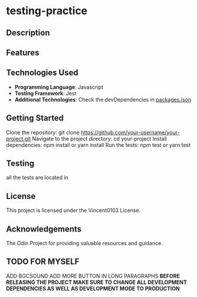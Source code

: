 # testing-practice

## Description

<!-- TODO -->

## Features

<!-- TODO -->

## Technologies Used

- **Programming Language**: Javascript
- **Testing Framework**: Jest
- **Additional Technologies**: Check the devDependencies in [packages.json](package.json)

## Getting Started

Clone the repository: git clone https://github.com/your-username/your-project.git
Navigate to the project directory: cd your-project
Install dependencies: npm install or yarn install
Run the tests: npm test or yarn test

## Testing

all the tests are located in <!-- TODO [LINK] -->

## License

This project is licensed under the Vincent0103 License.

## Acknowledgements

The Odin Project for providing valuable resources and guidance.

## TODO FOR MYSELF

ADD BGCSOUND
ADD MORE BUTTON IN LONG PARAGRAPHS
**BEFORE RELEASING THE PROJECT MAKE SURE TO CHANGE ALL DEVELOPMENT DEPENDENCIES AS WELL AS DEVELOPMENT MODE TO PRODUCTION**
